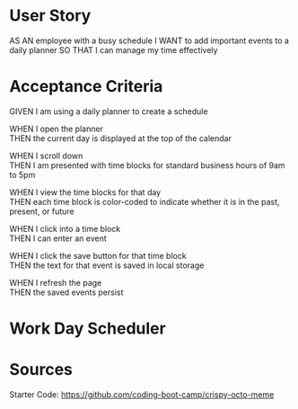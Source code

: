 # User Story
AS AN employee with a busy schedule
I WANT to add important events to a daily planner
SO THAT I can manage my time effectively


# Acceptance Criteria
GIVEN I am using a daily planner to create a schedule

WHEN I open the planner  
THEN the current day is displayed at the top of the calendar  

WHEN I scroll down  
THEN I am presented with time blocks for standard business hours of 9am to 5pm   
  
WHEN I view the time blocks for that day  
THEN each time block is color-coded to indicate whether it is in the past, present, or future  

WHEN I click into a time block  
THEN I can enter an event  

WHEN I click the save button for that time block  
THEN the text for that event is saved in local storage  

WHEN I refresh the page  
THEN the saved events persist  

# Work Day Scheduler

# Sources
Starter Code: https://github.com/coding-boot-camp/crispy-octo-meme